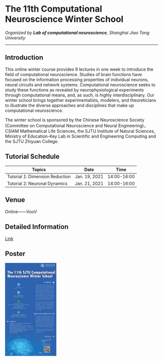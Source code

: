 # The 11th Computational Neuroscience Winter School

*Organized by **Lab of computational neuroscience**, Shanghai Jiao Tong University*

---

## Introduction

This online winter course provides 9 lectures in one week to introduce the field of computational neuroscience. Studies of brain functions have focused on the information processing properties of individual neurons, neural circuits and network systems. Computational neuroscience seeks to study these functions as revealed by neurophysiological experiments through computational means, and, as such, is highly interdisciplinary. Our winter school brings together experimentalists, modelers, and theoreticians to illustrate the diverse approaches and disciplines that make up computational neuroscience.

The winter school is sponsored by the Chinese Neuroscience Society (Committee on Computational Neuroscience and Neural Engineering)，CSIAM Mathematical Life Sciences, the SJTU Institute of Natural Sciences, Ministry of Education-Key Lab in Scientific and Engineering Computing and the SJTU Zhiyuan College.

<!-- ## Schedule

|Date	Jan 17, 2022	Jan 18, 2022	Jan 19, 2022	Jan 20, 2022	Jan 21, 2022	Jan 22, 2022|
|-|
|Morning (9:00-11:00)	Si Wu		Carsen Stringer	Chengcheng Huang	Xiao-Jing Wang	Guoqiang Bi|
|Language	Chinese		English	Chinese	English	Chinese|
|Afternoon (14:00-16:00)		Chengyu Li	Tutorial: Dimension Reduction	David Hansel (15:00-17:00)	Tutorial 2: Dynamical System	|
|Language		Chinese	Chinese	English	Chinese	|
|Evening (20:00-22:00)	Julijana Gjorgjieva	Jianfeng Feng				|
|Language	English	Chinese				| -->
## Tutorial Schedule

|Topics|Date| Time |
|--|--|--|
|Tutorial 1: Dimension Reduction| Jan. 19, 2021 | 14:00-16:00 |
|Tutorial 2: Neuronal Dynamics| Jan. 21, 2021 | 14:00-16:00 |

## Venue

Online——VooV

## Detailed Information
[Link](https://ins.sjtu.edu.cn/conferences/2011)

## Poster

<img src="./imgs/The_11th_Computational_Neuroscience_Winter_School_Poster.jpg" alt="poster_img" style="zoom:30%;" />